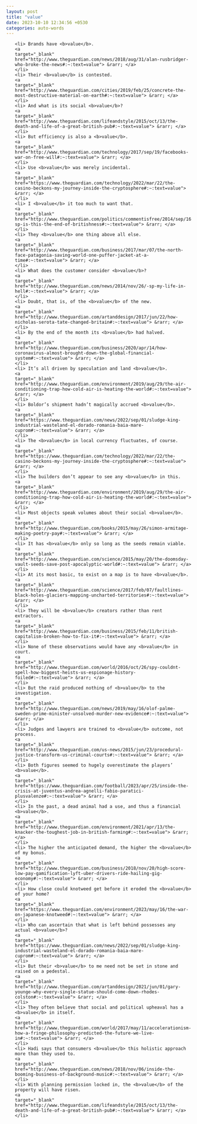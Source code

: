 ```yaml
---
layout: post
title: "value"
date: 2023-10-10 12:34:56 +0530
categories: auto-words
---
```

<ol>

    <li> Brands have <b>value</b>.
    <a 
    target="_blank" 
    href="http://www.theguardian.com/news/2018/aug/31/alan-rusbridger-who-broke-the-news#:~:text=value"> &rarr; </a>
    </li>
    <li> Their <b>value</b> is contested.
    <a 
    target="_blank" 
    href="http://www.theguardian.com/cities/2019/feb/25/concrete-the-most-destructive-material-on-earth#:~:text=value"> &rarr; </a>
    </li>
    <li> And what is its social <b>value</b>?
    <a 
    target="_blank" 
    href="http://www.theguardian.com/lifeandstyle/2015/oct/13/the-death-and-life-of-a-great-british-pub#:~:text=value"> &rarr; </a>
    </li>
    <li> But efficiency is also a <b>value</b>.
    <a 
    target="_blank" 
    href="http://www.theguardian.com/technology/2017/sep/19/facebooks-war-on-free-will#:~:text=value"> &rarr; </a>
    </li>
    <li> Use <b>value</b> was merely incidental.
    <a 
    target="_blank" 
    href="https://www.theguardian.com/technology/2022/mar/22/the-casino-beckons-my-journey-inside-the-cryptosphere#:~:text=value"> &rarr; </a>
    </li>
    <li> I <b>value</b> it too much to want that.
    <a 
    target="_blank" 
    href="http://www.theguardian.com/politics/commentisfree/2014/sep/16/-sp-is-this-the-end-of-britishness#:~:text=value"> &rarr; </a>
    </li>
    <li> They <b>value</b> one thing above all else.
    <a 
    target="_blank" 
    href="http://www.theguardian.com/business/2017/mar/07/the-north-face-patagonia-saving-world-one-puffer-jacket-at-a-time#:~:text=value"> &rarr; </a>
    </li>
    <li> What does the customer consider <b>value</b>?
    <a 
    target="_blank" 
    href="http://www.theguardian.com/news/2014/nov/26/-sp-my-life-in-hell#:~:text=value"> &rarr; </a>
    </li>
    <li> Doubt, that is, of the <b>value</b> of the new.
    <a 
    target="_blank" 
    href="http://www.theguardian.com/artanddesign/2017/jun/22/how-nicholas-serota-tate-changed-britain#:~:text=value"> &rarr; </a>
    </li>
    <li> By the end of the month its <b>value</b> had halved.
    <a 
    target="_blank" 
    href="http://www.theguardian.com/business/2020/apr/14/how-coronavirus-almost-brought-down-the-global-financial-system#:~:text=value"> &rarr; </a>
    </li>
    <li> It’s all driven by speculation and land <b>value</b>.
    <a 
    target="_blank" 
    href="http://www.theguardian.com/environment/2019/aug/29/the-air-conditioning-trap-how-cold-air-is-heating-the-world#:~:text=value"> &rarr; </a>
    </li>
    <li> Boldor’s shipment hadn’t magically accrued <b>value</b>.
    <a 
    target="_blank" 
    href="https://www.theguardian.com/news/2022/sep/01/sludge-king-industrial-wasteland-el-dorado-romania-baia-mare-cuprom#:~:text=value"> &rarr; </a>
    </li>
    <li> The <b>value</b> in local currency fluctuates, of course.
    <a 
    target="_blank" 
    href="https://www.theguardian.com/technology/2022/mar/22/the-casino-beckons-my-journey-inside-the-cryptosphere#:~:text=value"> &rarr; </a>
    </li>
    <li> The builders don’t appear to see any <b>value</b> in this.
    <a 
    target="_blank" 
    href="http://www.theguardian.com/environment/2019/aug/29/the-air-conditioning-trap-how-cold-air-is-heating-the-world#:~:text=value"> &rarr; </a>
    </li>
    <li> Most objects speak volumes about their social <b>value</b>.
    <a 
    target="_blank" 
    href="http://www.theguardian.com/books/2015/may/26/simon-armitage-making-poetry-pay#:~:text=value"> &rarr; </a>
    </li>
    <li> It has <b>value</b> only so long as the seeds remain viable.
    <a 
    target="_blank" 
    href="http://www.theguardian.com/science/2015/may/20/the-doomsday-vault-seeds-save-post-apocalyptic-world#:~:text=value"> &rarr; </a>
    </li>
    <li> At its most basic, to exist on a map is to have <b>value</b>.
    <a 
    target="_blank" 
    href="http://www.theguardian.com/science/2017/feb/07/faultlines-black-holes-glaciers-mapping-uncharted-territories#:~:text=value"> &rarr; </a>
    </li>
    <li> They will be <b>value</b> creators rather than rent extractors.
    <a 
    target="_blank" 
    href="http://www.theguardian.com/business/2015/feb/11/british-capitalism-broken-how-to-fix-it#:~:text=value"> &rarr; </a>
    </li>
    <li> None of these observations would have any <b>value</b> in court.
    <a 
    target="_blank" 
    href="http://www.theguardian.com/world/2016/oct/26/spy-couldnt-spell-how-biggest-heists-us-espionage-history-foiled#:~:text=value"> &rarr; </a>
    </li>
    <li> But the raid produced nothing of <b>value</b> to the investigation.
    <a 
    target="_blank" 
    href="http://www.theguardian.com/news/2019/may/16/olof-palme-sweden-prime-minister-unsolved-murder-new-evidence#:~:text=value"> &rarr; </a>
    </li>
    <li> Judges and lawyers are trained to <b>value</b> outcome, not process.
    <a 
    target="_blank" 
    href="http://www.theguardian.com/us-news/2015/jun/23/procedural-justice-transform-us-criminal-courts#:~:text=value"> &rarr; </a>
    </li>
    <li> Both figures seemed to hugely overestimate the players’ <b>value</b>.
    <a 
    target="_blank" 
    href="https://www.theguardian.com/football/2023/apr/25/inside-the-crisis-at-juventus-andrea-agnelli-fabio-paratici-plusvalenze#:~:text=value"> &rarr; </a>
    </li>
    <li> In the past, a dead animal had a use, and thus a financial <b>value</b>.
    <a 
    target="_blank" 
    href="http://www.theguardian.com/environment/2021/apr/13/the-knacker-the-toughest-job-in-british-farming#:~:text=value"> &rarr; </a>
    </li>
    <li> The higher the anticipated demand, the higher the <b>value</b> of my bonus.
    <a 
    target="_blank" 
    href="http://www.theguardian.com/business/2018/nov/20/high-score-low-pay-gamification-lyft-uber-drivers-ride-hailing-gig-economy#:~:text=value"> &rarr; </a>
    </li>
    <li> How close could knotweed get before it eroded the <b>value</b> of your home?
    <a 
    target="_blank" 
    href="https://www.theguardian.com/environment/2023/may/16/the-war-on-japanese-knotweed#:~:text=value"> &rarr; </a>
    </li>
    <li> Who can ascertain that what is left behind possesses any actual <b>value</b>?
    <a 
    target="_blank" 
    href="https://www.theguardian.com/news/2022/sep/01/sludge-king-industrial-wasteland-el-dorado-romania-baia-mare-cuprom#:~:text=value"> &rarr; </a>
    </li>
    <li> But their <b>value</b> to me need not be set in stone and raised on a pedestal.
    <a 
    target="_blank" 
    href="http://www.theguardian.com/artanddesign/2021/jun/01/gary-younge-why-every-single-statue-should-come-down-rhodes-colston#:~:text=value"> &rarr; </a>
    </li>
    <li> They often believe that social and political upheaval has a <b>value</b> in itself.
    <a 
    target="_blank" 
    href="http://www.theguardian.com/world/2017/may/11/accelerationism-how-a-fringe-philosophy-predicted-the-future-we-live-in#:~:text=value"> &rarr; </a>
    </li>
    <li> Hadi says that consumers <b>value</b> this holistic approach more than they used to.
    <a 
    target="_blank" 
    href="http://www.theguardian.com/news/2018/nov/06/inside-the-booming-business-of-background-music#:~:text=value"> &rarr; </a>
    </li>
    <li> With planning permission locked in, the <b>value</b> of the property will have risen.
    <a 
    target="_blank" 
    href="http://www.theguardian.com/lifeandstyle/2015/oct/13/the-death-and-life-of-a-great-british-pub#:~:text=value"> &rarr; </a>
    </li>